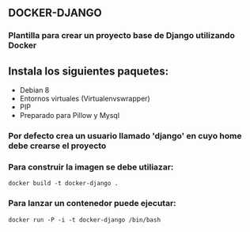 ## DOCKER-DJANGO
### Plantilla para crear un proyecto base de Django utilizando Docker

## Instala los siguientes paquetes:

* Debian 8
* Entornos virtuales (Virtualenvswrapper)
* PIP
* Preparado para Pillow y Mysql

### Por defecto crea un usuario llamado 'django' en cuyo home debe crearse el proyecto

### Para construir la imagen se debe utiliazar: 
``docker build -t docker-django .`` 

### Para lanzar un contenedor puede ejecutar: 
``docker run -P -i -t docker-django /bin/bash``

